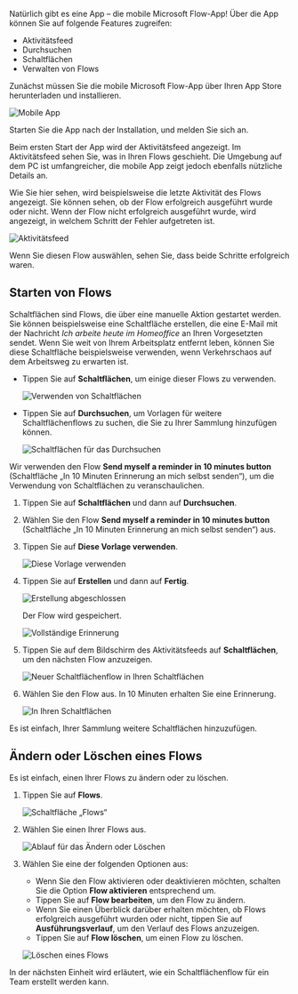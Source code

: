 Natürlich gibt es eine App – die mobile Microsoft Flow-App! Über die App können Sie auf folgende Features zugreifen:

- Aktivitätsfeed
- Durchsuchen
- Schaltflächen
- Verwalten von Flows

Zunächst müssen Sie die mobile Microsoft Flow-App über Ihren App Store herunterladen und installieren.

![Mobile App](../media/open-mobile-app.png)

Starten Sie die App nach der Installation, und melden Sie sich an.

Beim ersten Start der App wird der Aktivitätsfeed angezeigt. Im Aktivitätsfeed sehen Sie, was in Ihren Flows geschieht. Die Umgebung auf dem PC ist umfangreicher, die mobile App zeigt jedoch ebenfalls nützliche Details an.

Wie Sie hier sehen, wird beispielsweise die letzte Aktivität des Flows angezeigt. Sie können sehen, ob der Flow erfolgreich ausgeführt wurde oder nicht. Wenn der Flow nicht erfolgreich ausgeführt wurde, wird angezeigt, in welchem Schritt der Fehler aufgetreten ist.

![Aktivitätsfeed](../media/see-all-activity.png)

Wenn Sie diesen Flow auswählen, sehen Sie, dass beide Schritte erfolgreich waren. 

## <a name="how-flows-are-started"></a>Starten von Flows
Schaltflächen sind Flows, die über eine manuelle Aktion gestartet werden. Sie können beispielsweise eine Schaltfläche erstellen, die eine E-Mail mit der Nachricht *Ich arbeite heute im Homeoffice* an Ihren Vorgesetzten sendet. Wenn Sie weit von Ihrem Arbeitsplatz entfernt leben, können Sie diese Schaltfläche beispielsweise verwenden, wenn Verkehrschaos auf dem Arbeitsweg zu erwarten ist.

- Tippen Sie auf **Schaltflächen**, um einige dieser Flows zu verwenden.

    ![Verwenden von Schaltflächen](../media/activity-details.png)

- Tippen Sie auf **Durchsuchen**, um Vorlagen für weitere Schaltflächenflows zu suchen, die Sie zu Ihrer Sammlung hinzufügen können.

    ![Schaltflächen für das Durchsuchen](../media/click-browse-button.png)

Wir verwenden den Flow **Send myself a reminder in 10 minutes button** (Schaltfläche „In 10 Minuten Erinnerung an mich selbst senden“), um die Verwendung von Schaltflächen zu veranschaulichen.

1. Tippen Sie auf **Schaltflächen** und dann auf **Durchsuchen**.
2. Wählen Sie den Flow **Send myself a reminder in 10 minutes button** (Schaltfläche „In 10 Minuten Erinnerung an mich selbst senden“) aus.
3. Tippen Sie auf **Diese Vorlage verwenden**.

    ![Diese Vorlage verwenden](../media/use-this-template.png)

4. Tippen Sie auf **Erstellen** und dann auf **Fertig**.

    ![Erstellung abgeschlossen](../media/create-complete.png)

    Der Flow wird gespeichert.

    ![Vollständige Erinnerung](../media/complete-reminder.png)

5. Tippen Sie auf dem Bildschirm des Aktivitätsfeeds auf **Schaltflächen**, um den nächsten Flow anzuzeigen. 

    ![Neuer Schaltflächenflow in Ihren Schaltflächen](../media/button-send-reminder.png)

6. Wählen Sie den Flow aus. In 10 Minuten erhalten Sie eine Erinnerung.

    ![In Ihren Schaltflächen](../media/in-your-collection.png)

Es ist einfach, Ihrer Sammlung weitere Schaltflächen hinzuzufügen.

## <a name="modify-or-delete-a-flow"></a>Ändern oder Löschen eines Flows
Es ist einfach, einen Ihrer Flows zu ändern oder zu löschen.

1. Tippen Sie auf **Flows**.

    ![Schaltfläche „Flows“](../media/click-flows-button.png)

2. Wählen Sie einen Ihrer Flows aus.

    ![Ablauf für das Ändern oder Löschen](../media/send-a-reminder.png)

3. Wählen Sie eine der folgenden Optionen aus:

    * Wenn Sie den Flow aktivieren oder deaktivieren möchten, schalten Sie die Option **Flow aktivieren** entsprechend um.
    * Tippen Sie auf **Flow bearbeiten**, um den Flow zu ändern. 
    * Wenn Sie einen Überblick darüber erhalten möchten, ob Flows erfolgreich ausgeführt wurden oder nicht, tippen Sie auf **Ausführungsverlauf**, um den Verlauf des Flows anzuzeigen.
    * Tippen Sie auf **Flow löschen**, um einen Flow zu löschen.

    ![Löschen eines Flows](../media/disable-delete.png)

In der nächsten Einheit wird erläutert, wie ein Schaltflächenflow für ein Team erstellt werden kann.
